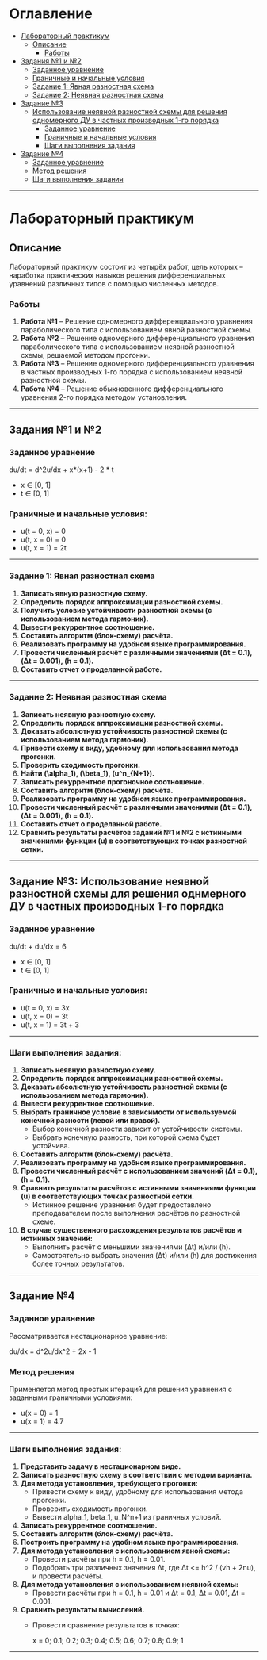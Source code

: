 # Оглавление

- [Лабораторный практикум](#лабораторный-практикум)
  - [Описание](#описание)
    - [Работы](#работы)
- [Задания №1 и №2](#задания-1-и-2)
  - [Заданное уравнение](#заданное-уравнение)
  - [Граничные и начальные условия](#граничные-и-начальные-условия)
  - [Задание 1: Явная разностная схема](#задание-1-явная-разностная-схема)
  - [Задание 2: Неявная разностная схема](#задание-2-неявная-разностная-схема)
- [Задание №3](#задание-3)
  - [Использование неявной разностной схемы для решения одномерного ДУ в частных производных 1-го порядка](#использование-неявной-разностной-схемы-для-решения-одномерного-ду-в-частных-производных-1-го-порядка)
    - [Заданное уравнение](#заданное-уравнение-1)
    - [Граничные и начальные условия](#граничные-и-начальные-условия-1)
    - [Шаги выполнения задания](#шаги-выполнения-задания)
- [Задание №4](#задание-4)
  - [Заданное уравнение](#заданное-уравнение-2)
  - [Метод решения](#метод-решения)
  - [Шаги выполнения задания](#шаги-выполнения-задания-1)

---

# Лабораторный практикум

## Описание
Лабораторный практикум состоит из четырёх работ, цель которых – наработка практических навыков решения дифференциальных уравнений различных типов с помощью численных методов.

### Работы
1. **Работа №1** – Решение одномерного дифференциального уравнения параболического типа с использованием явной разностной схемы.
2. **Работа №2** – Решение одномерного дифференциального уравнения параболического типа с использованием неявной разностной схемы, решаемой методом прогонки.
3. **Работа №3** – Решение одномерного дифференциального уравнения в частных производных 1-го порядка с использованием неявной разностной схемы.
4. **Работа №4** – Решение обыкновенного дифференциального уравнения 2-го порядка методом установления.

---

## Задания №1 и №2

### Заданное уравнение

 du/dt = d^2u/dx + x*(x+1) - 2 * t

-  x ∈ [0, 1]
-  t ∈ [0, 1]

### Граничные и начальные условия:
- u(t = 0, x) = 0
- u(t, x = 0) = 0
- u(t, x = 1) = 2t

---

### Задание 1: Явная разностная схема
1. **Записать явную разностную схему.**
2. **Определить порядок аппроксимации разностной схемы.**
3. **Получить условие устойчивости разностной схемы (с использованием метода гармоник).**
4. **Вывести рекуррентное соотношение.**
5. **Составить алгоритм (блок-схему) расчёта.**
6. **Реализовать программу на удобном языке программирования.**
7. **Провести численный расчёт с различными значениями \(Δt = 0.1\), \(Δt = 0.001\), \(h = 0.1\).**
8. **Составить отчет о проделанной работе.**

---

### Задание 2: Неявная разностная схема
1. **Записать неявную разностную схему.**
2. **Определить порядок аппроксимации разностной схемы.**
3. **Доказать абсолютную устойчивость разностной схемы (с использованием метода гармоник).**
4. **Привести схему к виду, удобному для использования метода прогонки.**
5. **Проверить сходимость прогонки.**
6. **Найти \(\alpha_1\), \(\beta_1\), \(u^n_{N+1}\).**
7. **Записать рекуррентное прогоночное соотношение.**
8. **Составить алгоритм (блок-схему) расчёта.**
9. **Реализовать программу на удобном языке программирования.**
10. **Провести численный расчёт с различными значениями \(Δt = 0.1\), \(Δt = 0.001\), \(h = 0.1\).**
11. **Составить отчет о проделанной работе.**
12. **Сравнить результаты расчётов заданий №1 и №2 с истинными значениями функции \(u\) в соответствующих точках разностной сетки.**

---


## Задание №3: Использование неявной разностной схемы для решения однмерного ДУ в частных производных 1-го порядка


### Заданное уравнение

 du/dt + du/dx = 6

-  x ∈ [0, 1]
-  t ∈ [0, 1]

### Граничные и начальные условия:
- u(t = 0, x) = 3x
- u(t, x = 0) = 3t
- u(t, x = 1) = 3t + 3

---
### Шаги выполнения задания:
1. **Записать неявную разностную схему.**
2. **Определить порядок аппроксимации разностной схемы.**
3. **Доказать абсолютную устойчивость разностной схемы (с использованием метода гармоник).**
4. **Вывести рекуррентное соотношение.**
5. **Выбрать граничное условие в зависимости от используемой конечной разности (левой или правой).**
   - Выбор конечной разности зависит от устойчивости системы.
   - Выбрать конечную разность, при которой схема будет устойчива.
6. **Составить алгоритм (блок-схему) расчёта.**
7. **Реализовать программу на удобном языке программирования.**
8. **Провести численный расчёт с использованием значений \(Δt = 0.1\), \(h = 0.1\).**
9. **Сравнить результаты расчётов с истинными значениями функции \(u\) в соответствующих точках разностной сетки.**
   - Истинное решение уравнения будет предоставлено преподавателем после выполнения расчётов по разностной схеме.
10. **В случае существенного расхождения результатов расчётов и истинных значений:**
    - Выполнить расчёт с меньшими значениями \(Δt\) и/или \(h\).
    - Самостоятельно выбрать значения \(Δt\) и/или \(h\) для достижения более точных результатов.

---



## Задание №4

### Заданное уравнение
Рассматривается нестационарное уравнение:  

du/dx = d^2u/dx^2 + 2x - 1


### Метод решения
Применяется метод простых итераций для решения уравнения с заданными граничными условиями:  

- u(x = 0) = 1
- u(x = 1) = 4.7


---

### Шаги выполнения задания:

1. **Представить задачу в нестационарном виде.**
2. **Записать разностную схему в соответствии с методом варианта.**
3. **Для метода установления, требующего прогонки:**
   - Привести схему к виду, удобному для использования метода прогонки.
   - Проверить сходимость прогонки.
   - Вывести alpha_1, beta_1, u_N^n+1 из граничных условий.
4. **Записать рекуррентное соотношение.**
5. **Составить алгоритм (блок-схему) расчёта.**
6. **Построить программу на удобном языке программирования.**
7. **Для метода установления с использованием явной схемы:**
   - Провести расчёты при h = 0.1, h = 0.01.
   - Подобрать три различных значения Δt, где Δt <= h^2 / (vh + 2nu), и провести расчёты.
8. **Для метода установления с использованием неявной схемы:**
   - Провести расчёты при h = 0.1, h = 0.01 и Δt = 0.1, Δt = 0.01, Δt = 0.001.
9. **Сравнить результаты вычислений.**
   - Провести сравнение результатов в точках:
     
     x = 0; 0.1; 0.2; 0.3; 0.4; 0.5; 0.6; 0.7; 0.8; 0.9; 1
     

---
